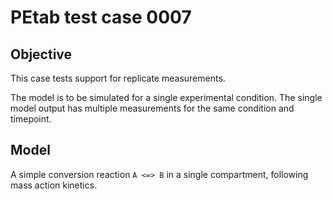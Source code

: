 # PEtab test case 0007

## Objective 

This case tests support for replicate measurements.

The model is to be simulated for a single experimental condition. The single
model output has multiple measurements for the same condition and timepoint.

## Model

A simple conversion reaction `A <=> B` in a single compartment, following
mass action kinetics.
